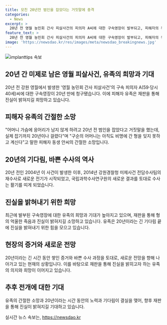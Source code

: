```yaml
---
title: 모친 20년전 범인을 잡았다는 거짓말에 충격
categories:
  - News
excerpt: >
  20년 전 영월 농민회 간사 피살사건의 피의자 A씨에 대한 구속영장이 발부되고, 피해자의 유족은 재판을 통해 진실이 밝혀지길 기대하고 있다. 20년 전 사건은 장기 미제로 남아 있었으며, 피해자의 가족은 사건을 풀기 위해 험난한 길을 걸어왔다. 수사와 재판이 시간이 지남에 따라 일관되게 진행되지 않았지만, 지금은 구속영장이 발부되고 수사가 활발히 진행 중이다. 피해자의 가족은 이들의 고통과 억울함을 해소할 수 있는 재판을 통해 진실을 밝히기를 간절히 바라고 있다.
feature_text: >
  20년 전 영월 농민회 간사 피살사건의 피의자 A씨에 대한 구속영장이 발부되고, 피해자의 유족은 재판을 통해 진실이 밝혀지길 기대하고 있다. 20년 전 사건은 장기 미제로 남아 있었으며, 피해자의 가족은 사건을 풀기 위해 험난한 길을 걸어왔다. 수사와 재판이 시간이 지남에 따라 일관되게 진행되지 않았지만, 지금은 구속영장이 발부되고 수사가 활발히 진행 중이다. 피해자의 가족은 이들의 고통과 억울함을 해소할 수 있는 재판을 통해 진실을 밝히기를 간절히 바라고 있다.
image: 'https://newsdao.kr/res/images/meta/newsdao_breakingnews.jpg'
---
```


<p><img src="https://newsdao.kr/res/images/meta/newsdao_breakingnews.jpg" alt="implanttips 속보" /></p>

<h2 data-ke-size="size26">20년 간 미제로 남은 영월 피살사건, 유족의 희망과 기대</h2>

<p data-ke-size="size16">20년 전 강원 영월에서 발생한 '영월 농민회 간사 피살사건'의 구속 피의자 A(59·당시 40세)씨에 대한 구속영장이 20년 만에 청구됐습니다. 이에 피해자 유족은 재판을 통해 진실이 밝혀지길 희망하고 있습니다.</p>

<h2 data-ke-size="size24">피해자 유족의 간절한 소망</h2>

<p data-ke-size="size16">"어머니 가슴에 응어리가 남지 않게 하려고 20년 전 범인을 잡았다고 거짓말을 했는데, 실제 잡기까지 20년이나 걸렸다"며 "구순의 어머니는 아직도 비명에 간 형을 잊지 못하고 계신다"고 말한 피해자 동생 안씨의 간절한 소망입니다.</p>

<h2 data-ke-size="size24">20년의 기다림, 바쁜 수사의 역사</h2>

<p data-ke-size="size16">20년 전인 2004년 이 사건이 발생한 이후, 2014년 강원경찰청 미제사건 전담수사팀의 재수사로 새로운 전기가 시작되었고, 국립과학수사연구원의 새로운 결과를 토대로 수사는 활기를 띠게 되었습니다.</p>

<h2 data-ke-size="size24">진실을 밝혀내기 위한 희망</h2>

<p data-ke-size="size16">최근에 발부된 구속영장에 대한 유족의 희망과 기대가 높아지고 있으며, 재판을 통해 형의 억울한 죽음과 진실이 밝혀지길 소망하고 있습니다. 유족은 20년이라는 긴 기다림 끝에 진실을 밝혀내기 위한 힘을 모으고 있습니다.</p>

<h2 data-ke-size="size24">현장의 증거와 새로운 전망</h2>

<p data-ke-size="size16">20년이라는 긴 시간 동안 쌓인 증거와 바쁜 수사 과정을 토대로, 새로운 전망을 향해 나아가고 있는 현재의 상황입니다. 이를 바탕으로 재판을 통해 진실을 밝히고자 하는 유족의 의지와 희망이 이어지고 있습니다.</p>

<h2 data-ke-size="size24">추후 전개에 대한 기대</h2>

<p data-ke-size="size16">유족의 간절한 소망과 20년이라는 시간 동안의 노력과 기다림이 결실을 맺어, 향후 재판을 통해 진실이 밝혀지길 기대하고 있습니다.</p>
실시간 뉴스 속보는, <a href="https://newsdao.kr" rel="dofollow">https://newsdao.kr</a>



